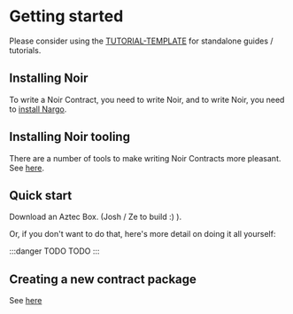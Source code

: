 # Getting started

Please consider using the [TUTORIAL-TEMPLATE](../../TUTORIAL-TEMPLATE.md) for standalone guides / tutorials.

## Installing Noir

To write a Noir Contract, you need to write Noir, and to write Noir, you need to [install Nargo](https://noir-lang.org/getting_started/nargo_installation).

## Installing Noir tooling

There are a number of tools to make writing Noir Contracts more pleasant. See [here](https://github.com/noir-lang/awesome-noir#get-coding).

## Quick start

Download an Aztec Box. (Josh / Ze to build :) ).

Or, if you don't want to do that, here's more detail on doing it all yourself:

:::danger TODO
TODO
:::

## Creating a new contract package

See [here](https://github.com/AztecProtocol/aztec-packages/tree/master/yarn-project/noir-contracts#creating-a-new-contract-package)

